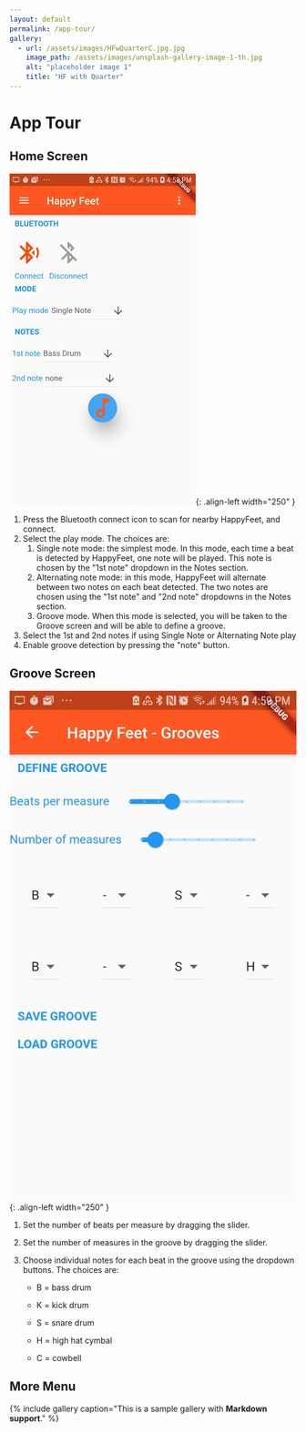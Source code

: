 ```yaml
---
layout: default
permalink: /app-tour/
gallery:
  - url: /assets/images/HFwQuarterC.jpg.jpg
    image_path: /assets/images/unsplash-gallery-image-1-th.jpg
    alt: "placeholder image 1"
    title: "HF with Quarter"
---
```


# App Tour

## Home Screen

![image-left](/assets/images/AppScreenshot1.jpg){: .align-left width="250" }

1. Press the Bluetooth connect icon to scan for nearby HappyFeet, and connect.
2. Select the play mode.  The choices are:
   1. Single note mode: the simplest mode.  In this mode, each time a beat is detected
   by HappyFeet, one note will be played.  This note is chosen by the "1st note" dropdown in the
   Notes section.
   2. Alternating note mode: in this mode, HappyFeet will alternate between two notes on
   each beat detected.  The two notes are chosen using the "1st note" and "2nd note" dropdowns in 
   the Notes section.
   3. Groove mode.  When this mode is selected, you will be taken to the Groove screen
   and will be able to define a groove.
3. Select the 1st and 2nd notes if using Single Note or Alternating Note play
4. Enable groove detection by pressing the "note" button.

## Groove Screen

![image-left](/assets/images/AppScreenshot2.jpg){: .align-left width="250" }

1. Set the number of beats per measure by dragging the slider.
2. Set the number of measures in the groove by dragging the slider.
3. Choose individual notes for each beat in the groove using the dropdown buttons.  The choices are:
   
   + B = bass drum
   
   + K = kick drum
   
   + S = snare drum
   
   + H = high hat cymbal
   
   + C = cowbell
   
## More Menu


{% include gallery caption="This is a sample gallery with **Markdown support**." %}